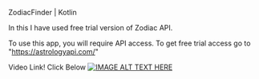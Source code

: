 ZodiacFinder | Kotlin 

In this I have used free trial version of Zodiac API.

To use this app, you will require API access. To get free trial access go to "https://astrologyapi.com/"



Video Link!
Click Below
[![IMAGE ALT TEXT HERE](https://i9.ytimg.com/vi/3vq9m9GeLyQ/mqdefault.jpg?sqp=COSatIkG&rs=AOn4CLAFMtyydr5V0XtyhQzChyaBQmYVpg)](https://youtu.be/3vq9m9GeLyQ)
